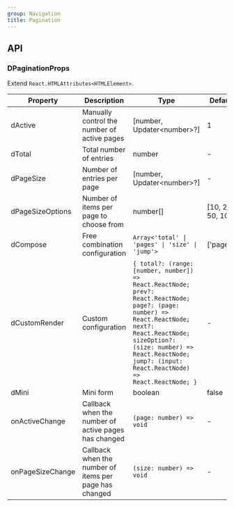 ```yaml
---
group: Navigation
title: Pagination
---
```


## API

### DPaginationProps

Extend `React.HTMLAttributes<HTMLElement>`.

<!-- prettier-ignore-start -->
| Property | Description | Type | Default | 
| --- | --- | --- | --- | 
| dActive | Manually control the number of active pages | [number, Updater\<number\>?] | 1 |
| dTotal | Total number of entries | number | - |
| dPageSize | Number of entries per page | [number, Updater\<number\>?] | - |
| dPageSizeOptions | Number of items per page to choose from | number[] | [10, 20, 50, 100] |
| dCompose | Free combination configuration | `Array<'total' \| 'pages' \| 'size' \| 'jump'>` | ['pages'] |
| dCustomRender | Custom configuration | `{ total?: (range: [number, number]) => React.ReactNode; prev?: React.ReactNode; page?: (page: number) => React.ReactNode; next?: React.ReactNode; sizeOption?: (size: number) => React.ReactNode; jump?: (input: React.ReactNode) => React.ReactNode; }` | - |
| dMini | Mini form | boolean | false |
| onActiveChange | Callback when the number of active pages has changed | `(page: number) => void` | - |
| onPageSizeChange | Callback when the number of items per page has changed | `(size: number) => void` | - |
<!-- prettier-ignore-end -->
